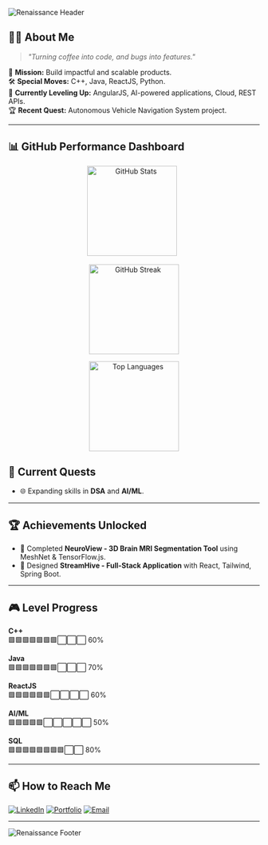 
<!-- Header: Retro Pokémon Battle Frame -->
<!-- 🏛 Renaissance Italian Header -->
![Renaissance Header](https://capsule-render.vercel.app/api?type=rect&height=220&color=0:f5e6ca,100:d1b38b&text=Soumith%20Kumar%20Arja&fontAlign=50&fontAlignY=45&fontColor=4b2e05&fontSize=42&desc=In%20arte%20et%20scientia%20fortitudo&descAlign=50&descAlignY=65&stroke=7a5c2e&strokeWidth=2&font=serif)


## 🧑‍🚀 About Me
> _"Turning coffee into code, and bugs into features."_  

🎯 **Mission:** Build impactful and scalable products.  
🛠 **Special Moves:** C++, Java, ReactJS, Python.  
🌱 **Currently Leveling Up:** AngularJS, AI-powered applications, Cloud, REST APIs.  
🏆 **Recent Quest:**  Autonomous Vehicle Navigation System project.  

---


## 📊 GitHub Performance Dashboard

<div align="center">

<!-- GitHub Stats -->
<img src="https://github-readme-stats.vercel.app/api?username=SoumithKumar27&show_icons=true&theme=radical" alt="GitHub Stats" height="180px"/>
&nbsp;
<!-- GitHub Streak -->
<p align="center">
  <img src="https://github-readme-streak-stats.herokuapp.com?user=SoumithKumar27&theme=radical&hide_border=false" alt="GitHub Streak" height="180px"/>
</p>
<!-- Top Languages -->
<img src="https://github-readme-stats.vercel.app/api/top-langs/?username=SoumithKumar27&layout=compact&theme=radical" alt="Top Languages" height="180px"/>

</div>


## 🚀 Current Quests
- 🌐 Expanding skills in **DSA** and **AI/ML**.

---

## 🏆 Achievements Unlocked
- 🎯 Completed **NeuroView - 3D Brain MRI Segmentation Tool** using MeshNet & TensorFlow.js.
- 🚀 Designed **StreamHive - Full-Stack Application** with React, Tailwind, Spring Boot.

---

## 🎮 Level Progress

**C++**  
🟩🟩🟩🟩🟩🟩🟩⬜⬜⬜ 60%

**Java**  
🟩🟩🟩🟩🟩🟩🟩⬜⬜⬜ 70%

**ReactJS**  
🟩🟩🟩🟩🟩🟩⬜⬜⬜⬜ 60%

**AI/ML**  
🟩🟩🟩🟩🟩⬜⬜⬜⬜⬜ 50%

**SQL**  
🟩🟩🟩🟩🟩🟩🟩🟩⬜⬜ 80%




---

## 📫 How to Reach Me
[![LinkedIn](https://img.shields.io/badge/LinkedIn-Soumith%20Kumar%20Arja-blue?style=for-the-badge&logo=linkedin)](https://www.linkedin.com/in/soumithkumararja)
[![Portfolio](https://img.shields.io/badge/Portfolio-000?style=for-the-badge&logo=react&logoColor=61DAFB)](https://your-portfolio-link.com)
[![Email](https://img.shields.io/badge/Email-soumith273%40gmail.com-red?style=for-the-badge&logo=gmail&logoColor=white)](mailto:soumith273@gmail.com)

---

<!-- Footer -->

<!-- 🏛 Renaissance Italian Footer -->
![Renaissance Footer](https://capsule-render.vercel.app/api?type=rect&height=140&section=footer&color=0:d1b38b,100:f5e6ca&text=Finis&fontAlign=50&fontAlignY=60&fontColor=4b2e05&fontSize=28&stroke=7a5c2e&strokeWidth=2&font=serif)
